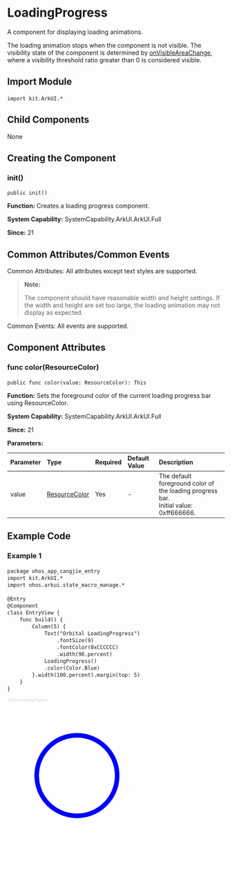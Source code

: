 # LoadingProgress

A component for displaying loading animations.

The loading animation stops when the component is not visible. The visibility state of the component is determined by [onVisibleAreaChange](./cj-ui-framework.md#func-onvisibleareachangearea-area-ratios-ratios---unit), where a visibility threshold ratio greater than 0 is considered visible.

## Import Module

```cangjie
import kit.ArkUI.*
```

## Child Components

None

## Creating the Component

### init()

```cangjie
public init()
```

**Function:** Creates a loading progress component.

**System Capability:** SystemCapability.ArkUI.ArkUI.Full

**Since:** 21

## Common Attributes/Common Events

Common Attributes: All attributes except text styles are supported.

> **Note:**
>
> The component should have reasonable width and height settings. If the width and height are set too large, the loading animation may not display as expected.

Common Events: All events are supported.

## Component Attributes

### func color(ResourceColor)

```cangjie
public func color(value: ResourceColor): This
```

**Function:** Sets the foreground color of the current loading progress bar using ResourceColor.

**System Capability:** SystemCapability.ArkUI.ArkUI.Full

**Since:** 21

**Parameters:**

| Parameter | Type | Required | Default Value | Description |
|:---|:---|:---|:---|:---|
| value | [ResourceColor](../apis/BasicServicesKit/cj-apis-base.md#interface-resourcecolor) | Yes | - | The default foreground color of the loading progress bar.<br>Initial value: 0xff666666. |

## Example Code

### Example 1

<!-- run -->

```cangjie
package ohos_app_cangjie_entry
import kit.ArkUI.*
import ohos.arkui.state_macro_manage.*

@Entry
@Component
class EntryView {
    func build() {
        Column(5) {
            Text("Orbital LoadingProgress")
                .fontSize(9)
                .fontColor(0xCCCCCC)
                .width(90.percent)
            LoadingProgress()
            .color(Color.Blue)
        }.width(100.percent).margin(top: 5)
    }
}
```

![loading_progress_1](figures/Loadingprogress_1.gif)